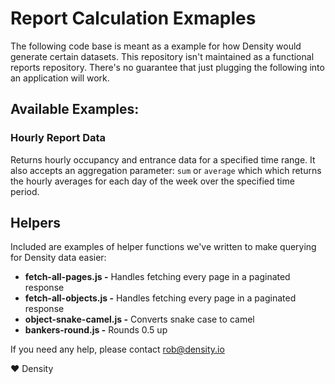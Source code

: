 # Report Calculation Exmaples
The following code base is meant as a example for how Density would generate certain datasets. This repository isn't maintained as a functional reports repository. There's no guarantee that just plugging the following into an application will work.

## Available Examples:

### Hourly Report Data
Returns hourly occupancy and entrance data for a specified time range. It also accepts an aggregation parameter: `sum` or `average` which which returns the hourly averages for each day of the week over the specified time period.

## Helpers
Included are examples of helper functions we've written to make querying for Density data easier:

- **fetch-all-pages.js -** Handles fetching every page in a paginated response
- **fetch-all-objects.js -** Handles fetching every page in a paginated response
- **object-snake-camel.js -** Converts snake case to camel
- **bankers-round.js -** Rounds 0.5 up

If you need any help, please contact rob@density.io

❤ Density